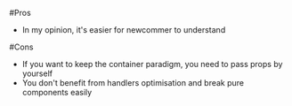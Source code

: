 #Pros
 - In my opinion, it's easier for newcommer to understand

#Cons
 - If you want to keep the container paradigm, you need to pass props by yourself
 - You don't benefit from handlers optimisation and break pure components easily